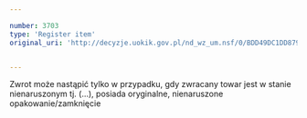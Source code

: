 ```yaml
---

number: 3703
type: 'Register item'
original_uri: 'http://decyzje.uokik.gov.pl/nd_wz_um.nsf/0/BDD49DC1DD8792B5C1257A750028124C?OpenDocument'


---
```


Zwrot może nastąpić tylko w przypadku, gdy zwracany towar jest w stanie nienaruszonym tj. (...), posiada oryginalne, nienaruszone opakowanie/zamknięcie
